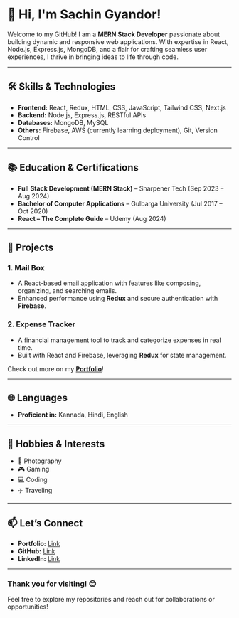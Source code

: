 # 👋 Hi, I'm Sachin Gyandor!  

Welcome to my GitHub! I am a **MERN Stack Developer** passionate about building dynamic and responsive web applications. With expertise in React, Node.js, Express.js, MongoDB, and a flair for crafting seamless user experiences, I thrive in bringing ideas to life through code.  

---

## 🛠️ **Skills & Technologies**  

- **Frontend:** React, Redux, HTML, CSS, JavaScript, Tailwind CSS, Next.js  
- **Backend:** Node.js, Express.js, RESTful APIs  
- **Databases:** MongoDB, MySQL  
- **Others:** Firebase, AWS (currently learning deployment), Git, Version Control  

---

## 📚 **Education & Certifications**  

- **Full Stack Development (MERN Stack)** – Sharpener Tech (Sep 2023 – Aug 2024)  
- **Bachelor of Computer Applications** – Gulbarga University (Jul 2017 – Oct 2020)  
- **React – The Complete Guide** – Udemy (Aug 2024)  

---

## 🚀 **Projects**  

### **1. Mail Box**  
- A React-based email application with features like composing, organizing, and searching emails.  
- Enhanced performance using **Redux** and secure authentication with **Firebase**.  

### **2. Expense Tracker**  
- A financial management tool to track and categorize expenses in real time.  
- Built with React and Firebase, leveraging **Redux** for state management.  

Check out more on my **[Portfolio](https://gyandors.com/)**!  

---

## 🌐 **Languages**  
- **Proficient in:** Kannada, Hindi, English  

---

## 🌟 **Hobbies & Interests**  
- 📸 Photography  
- 🎮 Gaming  
- 💻 Coding  
- ✈️ Traveling  

---

## 📫 **Let’s Connect**  
- **Portfolio:** [Link](https://gyandors.com/)  
- **GitHub:** [Link](https://github.com/gyandors/)  
- **LinkedIn:** [Link](https://linkedin.com/in/gyandors/)  

---

### Thank you for visiting! 😊  
Feel free to explore my repositories and reach out for collaborations or opportunities!
